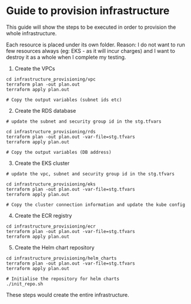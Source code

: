 # Guide to provision infrastructure

This guide will show the steps to be executed in order to provision the whole infrastructure.

Each resource is placed under its own folder. Reason: I do not want to run few resources always (eg: EKS - as it will incur charges) and I want to destroy it as a whole when I complete my testing.

1. Create the VPCs
```
cd infrastructure_provisioning/vpc
terraform plan -out plan.out
terraform apply plan.out

# Copy the output variables (subnet ids etc)
```
2. Create the RDS database
```
# update the subnet and security group id in the stg.tfvars

cd infrastructure_provisioning/rds
terraform plan -out plan.out -var-file=stg.tfvars
terraform apply plan.out

# Copy the output variables (DB address)
```
3. Create the EKS cluster
```
# update the vpc, subnet and security group id in the stg.tfvars

cd infrastructure_provisioning/eks
terraform plan -out plan.out -var-file=stg.tfvars
terraform apply plan.out

# Copy the cluster connection information and update the kube config
```
4. Create the ECR registry
```
cd infrastructure_provisioning/ecr
terraform plan -out plan.out -var-file=stg.tfvars
terraform apply plan.out
```
5. Create the Helm chart repository
```
cd infrastructure_provisioning/helm_charts
terraform plan -out plan.out -var-file=stg.tfvars
terraform apply plan.out

# Initialise the repository for helm charts
./init_repo.sh
```

These steps would create the entire infrastructure.